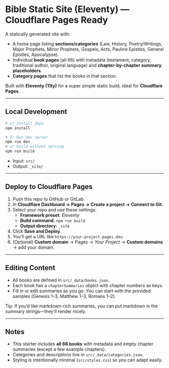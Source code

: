 # Bible Static Site (Eleventy) — Cloudflare Pages Ready

A statically generated site with:
- A home page listing **sections/categories** (Law, History, Poetry/Writings, Major Prophets, Minor Prophets, Gospels, Acts, Pauline Epistles, General Epistles, Apocalypse).
- Individual **book pages** (all 66) with metadata (testament, category, traditional author, original language) and **chapter-by-chapter summary placeholders**.
- **Category pages** that list the books in that section.

Built with **Eleventy (11ty)** for a super simple static build, ideal for **Cloudflare Pages**.

---

## Local Development

```bash
# 1) Install deps
npm install

# 2) Run dev server
npm run dev
# or build without serving
npm run build
```

- Input: `src/`
- Output: `_site/`

---

## Deploy to Cloudflare Pages

1. Push this repo to GitHub or GitLab.
2. In **Cloudflare Dashboard → Pages → Create a project → Connect to Git**.
3. Select your repo and use these settings:
   - **Framework preset**: *Eleventy*
   - **Build command**: `npm run build`
   - **Output directory**: `_site`
4. Click **Save and Deploy**.
5. You’ll get a URL like `https://your-project.pages.dev`.
6. (Optional) **Custom domain** → Pages → *Your Project* → **Custom domains** → add your domain.

---

## Editing Content

- All books are defined in `src/_data/books.json`.
- Each book has a `chapterSummaries` object with chapter numbers as keys.
- Fill in or edit summaries as you go. You can start with the provided samples (Genesis 1–3, Matthew 1–3, Romans 1–2).

Tip: If you’d like markdown-rich summaries, you can put markdown in the summary strings—they’ll render nicely.

---

## Notes

- This starter includes **all 66 books** with metadata and empty chapter summaries (except a few example chapters).
- Categories and descriptions live in `src/_data/categories.json`.
- Styling is intentionally minimal (`src/styles.css`) so you can adapt easily.
